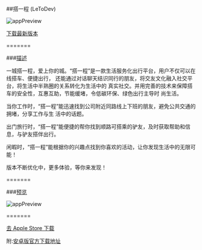 ##搭一程 (LeToDev)

![appPreview](http://www.wealift.com/images/code.gif)

[下载最新版本]()

=======

###[描述](http://www.wealift.com/aboutUs/default.html)

一城搭一程，爱上你的城。“搭一程”是一款生活服务化出行平台，用户不仅可以在线搭车、便捷出行，
还能通过对话聊天结识同行的朋友，将交友文化融入社交平台，将生活中半熟圈的关系转化为生活中的
真实社交。并用完善的技术来保障搭车的安全性，互惠互助，节能缓堵，令低碳环保、绿色出行主导时
尚生活。

当你工作时，“搭一程”能迅速找到公司附近同路线上下班的朋友，避免公共交通的拥堵，分享工作与生
活中的话题。

出门旅行时，“搭一程”能便捷的帮你找到顺路可搭乘的驴友，及时获取帮助和信息，与驴友搭伴出行。

闲暇时，“搭一程”能根据你的兴趣点找到你喜欢的活动，让你发现生活中的无限可能！

版本不断优化中，更多体验，等你来发现！

=======

###[预览](http://www.wealift.com/index.html)

![appPreview](http://www.wealift.com/images/about_pic_03_01.jpg)

=======

[去 Apple Store 下载](https://itunes.apple.com/us/app/da-yi-cheng/id904184904?l=zh&ls=1&mt=8)

附:[安卓版官方下载地址](http://www.wealift.com/downloads/index.html)
